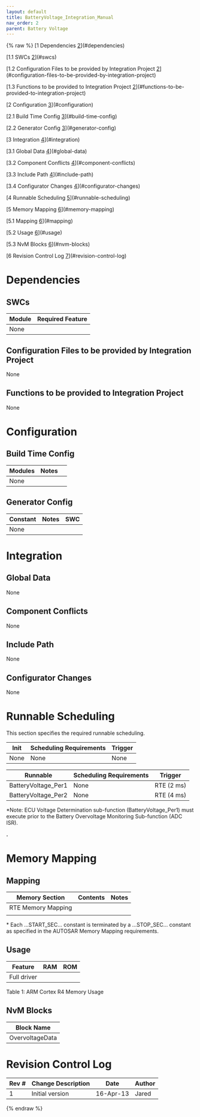 ```yaml
---
layout: default
title: BatteryVoltage_Integration_Manual
nav_order: 2
parent: Battery Voltage
---
```

{% raw %}
[1 Dependencies [2](#dependencies)](#dependencies)

[1.1 SWCs [2](#swcs)](#swcs)

[1.2 Configuration Files to be provided by Integration Project
[2](#configuration-files-to-be-provided-by-integration-project)](#configuration-files-to-be-provided-by-integration-project)

[1.3 Functions to be provided to Integration Project
[2](#functions-to-be-provided-to-integration-project)](#functions-to-be-provided-to-integration-project)

[2 Configuration [3](#configuration)](#configuration)

[2.1 Build Time Config [3](#build-time-config)](#build-time-config)

[2.2 Generator Config [3](#generator-config)](#generator-config)

[3 Integration [4](#integration)](#integration)

[3.1 Global Data [4](#global-data)](#global-data)

[3.2 Component Conflicts
[4](#component-conflicts)](#component-conflicts)

[3.3 Include Path [4](#include-path)](#include-path)

[3.4 Configurator Changes
[4](#configurator-changes)](#configurator-changes)

[4 Runnable Scheduling [5](#runnable-scheduling)](#runnable-scheduling)

[5 Memory Mapping [6](#memory-mapping)](#memory-mapping)

[5.1 Mapping [6](#mapping)](#mapping)

[5.2 Usage [6](#usage)](#usage)

[5.3 NvM Blocks [6](#nvm-blocks)](#nvm-blocks)

[6 Revision Control Log
[7](#revision-control-log)](#revision-control-log)

# Dependencies

## SWCs

| Module | Required Feature |
|--------|------------------|
| None   |                  |

## Configuration Files to be provided by Integration Project

None

## Functions to be provided to Integration Project

None

# Configuration

## Build Time Config

| Modules | Notes |     |
|---------|-------|-----|
| None    |       |     |

## Generator Config

| Constant | Notes | SWC |
|----------|-------|-----|
| None     |       |     |

# Integration

## Global Data

None

## Component Conflicts

None

## Include Path

None

## Configurator Changes

None

# Runnable Scheduling

This section specifies the required runnable scheduling.

| Init | Scheduling Requirements | Trigger |
|------|-------------------------|---------|
| None | None                    | None    |

| Runnable            | Scheduling Requirements | Trigger    |
|---------------------|-------------------------|------------|
| BatteryVoltage_Per1 | None                    | RTE (2 ms) |
| BatteryVoltage_Per2 | None                    | RTE (4 ms) |

\*Note: ECU Voltage Determination sub-function (BatteryVoltage_Per1)
must execute prior to the Battery Overvoltage Monitoring Sub-function
(ADC ISR).

**.**

# Memory Mapping

## Mapping

| Memory Section     | Contents | Notes |
|--------------------|----------|-------|
| RTE Memory Mapping |          |       |
|                    |          |       |

\* Each …START_SEC… constant is terminated by a …STOP_SEC… constant as
specified in the AUTOSAR Memory Mapping requirements.

## Usage

| Feature     | RAM | ROM |
|-------------|-----|-----|
| Full driver |     |     |

Table 1: ARM Cortex R4 Memory Usage

## NvM Blocks

| Block Name      |
|-----------------|
| OvervoltageData |

# Revision Control Log

| **Rev \#** | **Change Description** | **Date**  | **Author** |
|------------|------------------------|-----------|------------|
| 1          | Initial version        | 16-Apr-13 | Jared      |

{% endraw %}